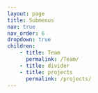 ```yaml
---
layout: page
title: Submenus
nav: true
nav_order: 6
dropdown: true
children: 
    - title: Team
      permalink: /Team/
    - title: divider
    - title: projects
      permalink: /projects/
---
```

